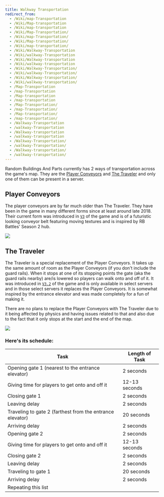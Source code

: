```yaml
---
title: Walkway Transportation
redirect_from:
  - /Wiki/map-Transportation
  - /Wiki/Map-transportation
  - /Wiki/map-transportation
  - /Wiki/Map-Transportation/
  - /Wiki/map-Transportation/
  - /Wiki/Map-transportation/
  - /Wiki/map-transportation/
  - /Wiki/Walkway-Transportation
  - /Wiki/walkway-Transportation
  - /Wiki/Walkway-transportation
  - /Wiki/walkway-transportation
  - /Wiki/Walkway-Transportation/
  - /Wiki/walkway-Transportation/
  - /Wiki/Walkway-transportation/
  - /Wiki/walkway-transportation/
  - /Map-Transportation
  - /map-Transportation
  - /Map-transportation
  - /map-transportation
  - /Map-Transportation/
  - /map-Transportation/
  - /Map-transportation/
  - /map-transportation/
  - /Walkway-Transportation
  - /walkway-Transportation
  - /Walkway-transportation
  - /walkway-transportation
  - /Walkway-Transportation/
  - /walkway-Transportation/
  - /Walkway-transportation/
  - /walkway-transportation/
---
```


Random Buildings And Parts currently has 2 ways of transportation across the game's map. They are the [Player Conveyors](/RBAP-Wiki/Wiki/Map-Transportation#player-conveyors) and [The Traveler](/RBAP-Wiki/Wiki/Map-Transportation#the-traveler) and only one of them can be present in a server.

## Player Conveyors

The player conveyors are by far much older than The Traveler. They have been in the game in many different forms since at least around late 2018. Their current form was introduced in [`V3`](/RBAP-Wiki/Wiki/Value-Types#rbap-version) of the game and is of a futuristic looking conveyor belt featuring moving textures and is inspired by RB Battles' Season 2 hub.

![](/RBAP-Wiki/Assets/Images/Walkway-Transportation-Images/Player%20Conveyors.png)

## The Traveler

The Traveler is a special replacement of the Player Conveyors. It takes up the same amount of room as the Player Conveyors (if you don't include the guard rails). When it stops at one of its stopping points the gate (aka the guard rails nearby) are/is lowered so players can walk onto and off of it. It was introduced in [`V3.2`](/RBAP-Wiki/Wiki/Value-Types#rbap-version) of the game and is only available in select servers and in those select servers it replaces the Player Conveyors. It is somewhat inspired by the entrance elevator and was made completely for a fun of making it.

There are no plans to replace the Player Conveyors with The Traveler due to it being affected by physics and having issues related to that and also due to the fact that it only stops at the start and the end of the map.

![](/RBAP-Wiki/Assets/Images/Walkway-Transportation-Images/The%20Traveler.png)

### Here's its schedule:

| Task | Length of Task |
|-|-|
| Opening gate 1 (nearest to the entrance elevator) | 2 seconds |
| Giving time for players to get onto and off it | 12-13 seconds |
| Closing gate 1 | 2 seconds |
| Leaving delay | 2 seconds |
| Traveling to gate 2 (farthest from the entrance elevator) | 20 seconds |
| Arriving delay | 2 seconds |
| Opening gate 2 | 2 seconds |
| Giving time for players to get onto and off it | 12-13 seconds |
| Closing gate 2 | 2 seconds |
| Leaving delay | 2 seconds |
| Traveling to gate 1 | 20 seconds |
| Arriving delay | 2 seconds |
| Repeating this list |  |
